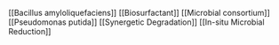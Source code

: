 [[Bacillus amyloliquefaciens]]
[[Biosurfactant]]
[[Microbial consortium]]
[[Pseudomonas putida]]
[[Synergetic Degradation]]
[[In-situ Microbial Reduction]]
